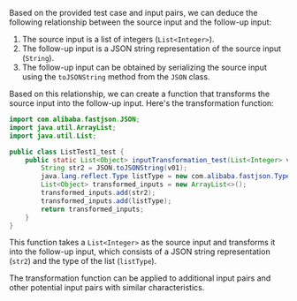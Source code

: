 Based on the provided test case and input pairs, we can deduce the following relationship between the source input and the follow-up input:

1. The source input is a list of integers (`List<Integer>`).
2. The follow-up input is a JSON string representation of the source input (`String`).
3. The follow-up input can be obtained by serializing the source input using the `toJSONString` method from the `JSON` class.

Based on this relationship, we can create a function that transforms the source input into the follow-up input. Here's the transformation function:

```java
import com.alibaba.fastjson.JSON;
import java.util.ArrayList;
import java.util.List;

public class ListTest1_test {
    public static List<Object> inputTransformation_test(List<Integer> v01) {
        String str2 = JSON.toJSONString(v01);
        java.lang.reflect.Type listType = new com.alibaba.fastjson.TypeReference<List<Integer>>() {}.getType();
        List<Object> transformed_inputs = new ArrayList<>();
        transformed_inputs.add(str2);
        transformed_inputs.add(listType);
        return transformed_inputs;
    }
}
```

This function takes a `List<Integer>` as the source input and transforms it into the follow-up input, which consists of a JSON string representation (`str2`) and the type of the list (`listType`).

The transformation function can be applied to additional input pairs and other potential input pairs with similar characteristics.